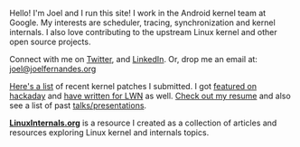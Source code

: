 Hello! I'm Joel and I run this site! I work in the Android kernel team at Google. My interests are scheduler, tracing, synchronization and kernel internals. I also love contributing to the upstream Linux kernel and other open source projects.

Connect with me on [Twitter](https://twitter.com/joel_linux), and [LinkedIn](https://www.linkedin.com/in/joelagnel). Or, drop me an email at: [joel@joelfernandes.org](mailto:joel@linuxinternals.org)

[Here's a list](https://patchwork.kernel.org/project/LKML/list/?submitter=170577) of recent kernel patches I submitted. I got [featured on hackaday](http://hackaday.com/2014/06/08/the-in-circuit-sd-card-switch/) and [have written for LWN](https://lwn.net/Articles/744522/) as well. [Check out my resume](/joel/joel-resume.pdf) and also see a list of past [talks/presentations](/resources).

**[LinuxInternals.org](/linuxinternals/)** is a resource I created as a collection of articles and resources exploring Linux kernel and internals topics.


